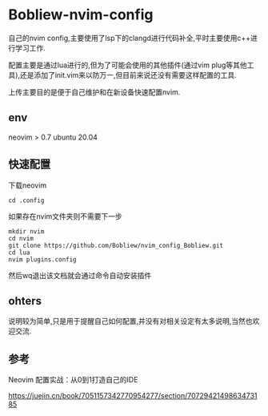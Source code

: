 # Bobliew-nvim-config
自己的nvim config,主要使用了lsp下的clangd进行代码补全,平时主要使用c++进行学习工作.

配置主要是通过lua进行的,但为了可能会使用的其他插件(通过vim plug等其他工具),还是添加了init.vim来以防万一,但目前来说还没有需要这样配置的工具.

上传主要目的是便于自己维护和在新设备快速配置nvim.

## env
neovim > 0.7
ubuntu 20.04


## 快速配置
下载neovim

    cd .config
如果存在nvim文件夹则不需要下一步

    mkdir nvim
    cd nvim
    git clone https://github.com/Bobliew/nvim_config_Bobliew.git
    cd lua
    nvim plugins.config

然后wq退出该文档就会通过命令自动安装插件

## ohters
说明较为简单,只是用于提醒自己如何配置,并没有对相关设定有太多说明,当然也欢迎交流.

## 参考
Neovim 配置实战：从0到1打造自己的IDE

<https://juejin.cn/book/7051157342770954277/section/7072942149863473185>

